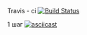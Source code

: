 
Travis - ci
[![Build Status](https://travis-ci.org/Topolun/python-project-lvl2.svg?branch=master)](https://travis-ci.org/Topolun/python-project-lvl2)

1 шаг
[![asciicast](https://asciinema.org/a/1ZMw227pu50WTmZt4eX7pXWPz.svg)](https://asciinema.org/a/1ZMw227pu50WTmZt4eX7pXWPz)